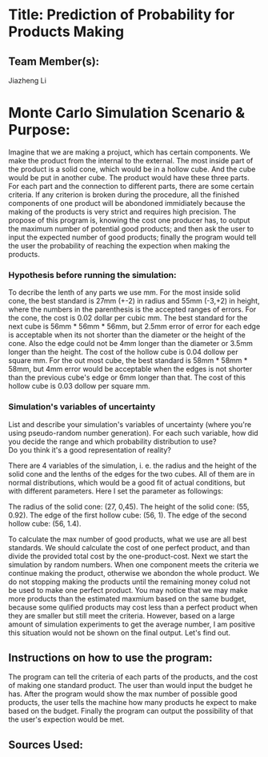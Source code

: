 # Title: Prediction of Probability for Products Making

## Team Member(s):
Jiazheng Li

# Monte Carlo Simulation Scenario & Purpose:
Imagine that we are making a projuct, which has certain components. We make the product from the internal to the external. The most inside part of the product is a solid cone, which would be in a hollow cube. And the cube would be put in another cube. The product would have these three parts. For each part and the connection to different parts, there are some certain criteria. If any criterion is broken during the procedure, all the finished components of one product will be abondoned immidiately because the making of the products is very strict and requires high precision. The propose of this program is, knowing the cost one producer has, to output the maximum number of potential good products; and then ask the user to input the expected number of good products; finally the program would tell the user the probability of reaching the expection when making the products.

### Hypothesis before running the simulation:
To decribe the lenth of any parts we use mm. For the most inside solid cone, the best standard is 27mm (+-2) in radius and 55mm (-3,+2) in height, where the numbers in the parenthesis is the accepted ranges of errors. For the cone, the cost is 0.02 dollar per cubic mm. The best standard for the next cube is 56mm * 56mm * 56mm, but 2.5mm error of error for each edge is acceptable when its not shorter than the diameter or the height of the cone. Also the edge could not be 4mm longer than the diameter or 3.5mm longer than the height. The cost of the hollow cube is 0.04 dollow per square mm. For the out most cube, the best standard is 58mm * 58mm * 58mm, but 4mm error would be acceptable when the edges is not shorter than the previous cube's edge or 6mm longer than that. The cost of this hollow cube is 0.03 dollow per square mm.

### Simulation's variables of uncertainty
List and describe your simulation's variables of uncertainty (where you're using pseudo-random number generation). 
For each such variable, how did you decide the range and which probability distribution to use?  
Do you think it's a good representation of reality?

There are 4 variables of the simulation, i. e. the radius and the height of the solid cone and the lenths of the edges for the two cubes. All of them are in normal distributions, which would be a good fit of actual conditions, but with different parameters. Here I set the parameter as followings:

The radius of the solid cone: (27, 0,45).
The height of the solid cone: (55, 0.92).
The edge of the first hollow cube: (56, 1).
The edge of the second hollow cube: (56, 1.4).

To calculate the max number of good products, what we use are all best standards. We should calculate the cost of one perfect product, and than divide the provided total cost by the one-product-cost. Next we start the simulation by random numbers. When one component meets the criteria we continue making the product, otherwise we abondon the whole product. We do not stopping making the products until the remaining money colud not be used to make one perfect product. You may notice that we may make more products than the estimated maxmium based on the same budget, because some qulified products may cost less than a perfect product when they are smaller but still meet the criteria. However, based on a large amount of simulation experiments to get the average number, I am positive this situation would not be shown on the final output. Let's find out.

## Instructions on how to use the program:
The program can tell the criteria of each parts of the products, and the cost of making one standard product. The user than would input the budget he has. After the program would show the max number of possible good products, the user tells the machine how many products he expect to make based on the budget. Finally the program can output the possibility of that the user's expection would be met.

## Sources Used:

